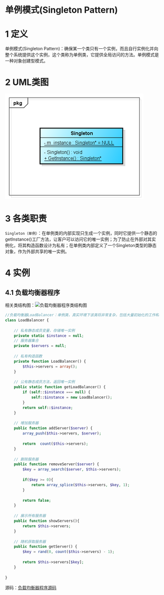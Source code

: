 # 单例模式(Singleton Pattern)

# 1 定义

单例模式(Singleton Pattern)：确保某一个类只有一个实例，而且自行实例化并向整个系统提供这个实例，这个类称为单例类，它提供全局访问的方法。单例模式是一种对象创建型模式。

# 2 UML类图

![单例模式 UML 类图](./images/001.jpg)

# 3 各类职责

`Singleton（单例）`：在单例类的内部实现只生成一个实例，同时它提供一个静态的getInstance()工厂方法，让客户可以访问它的唯一实例；为了防止在外部对其实例化，将其构造函数设计为私有；在单例类内部定义了一个Singleton类型的静态对象，作为外部共享的唯一实例。

# 4 实例

## 4.1 负载均衡器程序

相关类结构图：![负载均衡器程序类结构图](./images/002.jpg)

```php
//负载均衡器LoadBalancer：单例类，真实环境下该类将非常复杂，包括大量初始化的工作和业务方法，考虑到代码的可读性和易理解性，只列出部分与模式相关的核心代码  
class LoadBalancer {  

    // 私有静态成员变量，存储唯一实例  
    private static $instance = null;  
    // 服务器集合  
    private $servers = null;  
      
    // 私有构造函数  
    private function LoadBalancer() {  
        $this->servers = array();  
    }  
      
    // 公有静态成员方法，返回唯一实例  
    public static function getLoadBalancer() {  
        if (self::$instance === null) {  
            self::$instance = new LoadBalancer();  
        }  
        return self::$instance;  
    }  
      
    // 增加服务器  
    public function addServer($server) {  
        array_push($this->servers, $server);

        return  count($this->servers);
    }  
      
    // 删除服务器  
    public function removeServer($server) {
        $key = array_search($server, $this->servers);
        
        if($key >= 0){
            return array_splice($this->servers, $key, 1);
        }
        
        return false;  
    } 

    // 展示所有服务器
    public function showServers(){
        return $this->servers;
    }

    // 随机获取服务器  
    public function getServer() {  
        $key = rand(0, count($this->servers) - 1);  

        return $this->servers[$key];  
    } 

}  
```

源码：[负载均衡器程序源码](./example-001.php)
